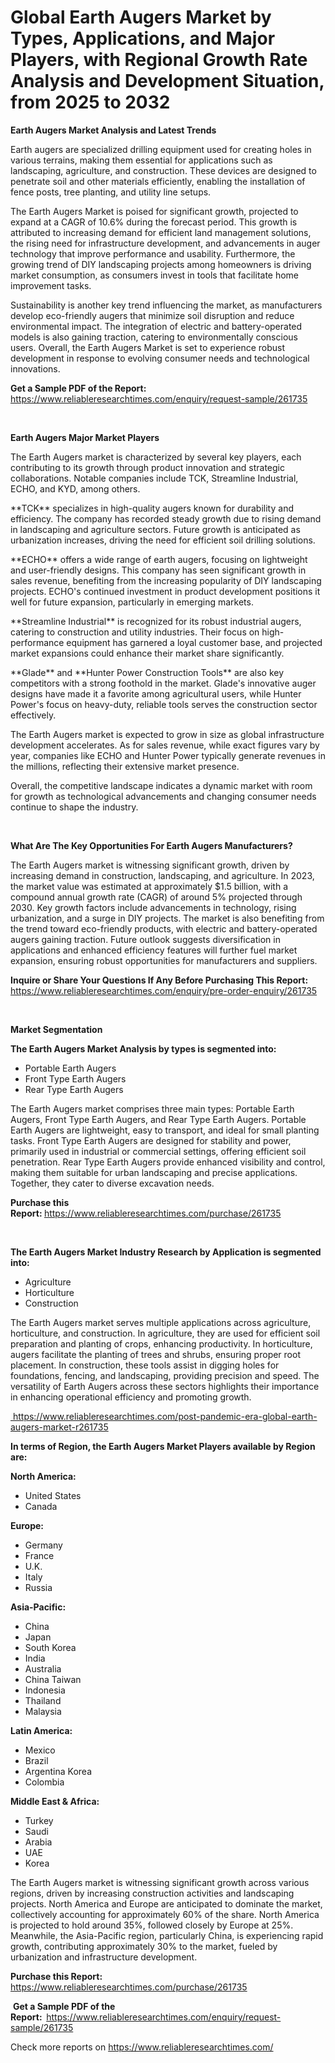 <p><h1>Global Earth Augers Market by Types, Applications, and Major Players, with Regional Growth Rate Analysis and Development Situation, from 2025 to 2032</h1></p><p><strong>Earth Augers Market Analysis and Latest Trends</strong></p>
<p><p>Earth augers are specialized drilling equipment used for creating holes in various terrains, making them essential for applications such as landscaping, agriculture, and construction. These devices are designed to penetrate soil and other materials efficiently, enabling the installation of fence posts, tree planting, and utility line setups.</p><p>The Earth Augers Market is poised for significant growth, projected to expand at a CAGR of 10.6% during the forecast period. This growth is attributed to increasing demand for efficient land management solutions, the rising need for infrastructure development, and advancements in auger technology that improve performance and usability. Furthermore, the growing trend of DIY landscaping projects among homeowners is driving market consumption, as consumers invest in tools that facilitate home improvement tasks.</p><p>Sustainability is another key trend influencing the market, as manufacturers develop eco-friendly augers that minimize soil disruption and reduce environmental impact. The integration of electric and battery-operated models is also gaining traction, catering to environmentally conscious users. Overall, the Earth Augers Market is set to experience robust development in response to evolving consumer needs and technological innovations.</p></p>
<p><strong>Get a Sample PDF of the Report:&nbsp;</strong> <a href="https://www.reliableresearchtimes.com/enquiry/request-sample/261735?utm_campaign=2457&utm_medium=2&utm_source=Github&utm_content=ia&utm_term=23022025&utm_id=earth-augers">https://www.reliableresearchtimes.com/enquiry/request-sample/261735</a></p>
<p>&nbsp;</p>
<p><strong>Earth Augers Major Market Players</strong></p>
<p><p>The Earth Augers market is characterized by several key players, each contributing to its growth through product innovation and strategic collaborations. Notable companies include TCK, Streamline Industrial, ECHO, and KYD, among others.</p><p>**TCK** specializes in high-quality augers known for durability and efficiency. The company has recorded steady growth due to rising demand in landscaping and agriculture sectors. Future growth is anticipated as urbanization increases, driving the need for efficient soil drilling solutions. </p><p>**ECHO** offers a wide range of earth augers, focusing on lightweight and user-friendly designs. This company has seen significant growth in sales revenue, benefiting from the increasing popularity of DIY landscaping projects. ECHO's continued investment in product development positions it well for future expansion, particularly in emerging markets.</p><p>**Streamline Industrial** is recognized for its robust industrial augers, catering to construction and utility industries. Their focus on high-performance equipment has garnered a loyal customer base, and projected market expansions could enhance their market share significantly.</p><p>**Glade** and **Hunter Power Construction Tools** are also key competitors with a strong foothold in the market. Glade's innovative auger designs have made it a favorite among agricultural users, while Hunter Power's focus on heavy-duty, reliable tools serves the construction sector effectively.</p><p>The Earth Augers market is expected to grow in size as global infrastructure development accelerates. As for sales revenue, while exact figures vary by year, companies like ECHO and Hunter Power typically generate revenues in the millions, reflecting their extensive market presence.</p><p>Overall, the competitive landscape indicates a dynamic market with room for growth as technological advancements and changing consumer needs continue to shape the industry.</p></p>
<p>&nbsp;</p>
<p><strong>What Are The Key Opportunities For Earth Augers Manufacturers?</strong></p>
<p><p>The Earth Augers market is witnessing significant growth, driven by increasing demand in construction, landscaping, and agriculture. In 2023, the market value was estimated at approximately $1.5 billion, with a compound annual growth rate (CAGR) of around 5% projected through 2030. Key growth factors include advancements in technology, rising urbanization, and a surge in DIY projects. The market is also benefiting from the trend toward eco-friendly products, with electric and battery-operated augers gaining traction. Future outlook suggests diversification in applications and enhanced efficiency features will further fuel market expansion, ensuring robust opportunities for manufacturers and suppliers.</p></p>
<p><strong>Inquire or Share Your Questions If Any Before Purchasing This Report:</strong> <a href="https://www.reliableresearchtimes.com/enquiry/pre-order-enquiry/261735?utm_campaign=2457&utm_medium=2&utm_source=Github&utm_content=ia&utm_term=23022025&utm_id=earth-augers">https://www.reliableresearchtimes.com/enquiry/pre-order-enquiry/261735</a></p>
<p>&nbsp;</p>
<p><strong>Market Segmentation</strong></p>
<p><strong>The Earth Augers Market Analysis by types is segmented into:</strong></p>
<p><ul><li>Portable Earth Augers</li><li>Front Type Earth Augers</li><li>Rear Type Earth Augers</li></ul></p>
<p><p>The Earth Augers market comprises three main types: Portable Earth Augers, Front Type Earth Augers, and Rear Type Earth Augers. Portable Earth Augers are lightweight, easy to transport, and ideal for small planting tasks. Front Type Earth Augers are designed for stability and power, primarily used in industrial or commercial settings, offering efficient soil penetration. Rear Type Earth Augers provide enhanced visibility and control, making them suitable for urban landscaping and precise applications. Together, they cater to diverse excavation needs.</p></p>
<p><strong>Purchase this Report:&nbsp;</strong><a href="https://www.reliableresearchtimes.com/purchase/261735?utm_campaign=2457&utm_medium=2&utm_source=Github&utm_content=ia&utm_term=23022025&utm_id=earth-augers">https://www.reliableresearchtimes.com/purchase/261735</a></p>
<p>&nbsp;</p>
<p><strong>The Earth Augers Market Industry Research by Application is segmented into:</strong></p>
<p><ul><li>Agriculture</li><li>Horticulture</li><li>Construction</li></ul></p>
<p><p>The Earth Augers market serves multiple applications across agriculture, horticulture, and construction. In agriculture, they are used for efficient soil preparation and planting of crops, enhancing productivity. In horticulture, augers facilitate the planting of trees and shrubs, ensuring proper root placement. In construction, these tools assist in digging holes for foundations, fencing, and landscaping, providing precision and speed. The versatility of Earth Augers across these sectors highlights their importance in enhancing operational efficiency and promoting growth.</p></p>
<p><a href="https://www.reliableresearchtimes.com/post-pandemic-era-global-earth-augers-market-r261735?utm_campaign=2457&utm_medium=2&utm_source=Github&utm_content=ia&utm_term=23022025&utm_id=earth-augers">&nbsp;https://www.reliableresearchtimes.com/post-pandemic-era-global-earth-augers-market-r261735</a></p>
<p><strong>In terms of Region, the Earth Augers Market Players available by Region are:</strong></p>
<p>
    <p> <strong> North America: </strong>
        <ul>
            <li>United States</li>
            <li>Canada</li>
        </ul>
        </p> 
    <p> <strong> Europe: </strong>
        <ul>
            <li>Germany</li>
            <li>France</li>
            <li>U.K.</li>
            <li>Italy</li>
            <li>Russia</li>
        </ul>
        </p> 
    <p> <strong> Asia-Pacific: </strong>
        <ul>
            <li>China</li>
            <li>Japan</li>
            <li>South Korea</li>
            <li>India</li>
            <li>Australia</li>
            <li>China Taiwan</li>
            <li>Indonesia</li>
            <li>Thailand</li>
            <li>Malaysia</li>
        </ul>
        </p> 
    <p> <strong> Latin America: </strong>
        <ul>
            <li>Mexico</li>
            <li>Brazil</li>
            <li>Argentina Korea</li>
            <li>Colombia</li>
        </ul>
        </p> 
    <p> <strong> Middle East & Africa: </strong>
        <ul>
            <li>Turkey</li>
            <li>Saudi</li>
            <li>Arabia</li>
            <li>UAE</li>
            <li>Korea</li>
        </ul>
    </p>
    </p>
<p><p>The Earth Augers market is witnessing significant growth across various regions, driven by increasing construction activities and landscaping projects. North America and Europe are anticipated to dominate the market, collectively accounting for approximately 60% of the share. North America is projected to hold around 35%, followed closely by Europe at 25%. Meanwhile, the Asia-Pacific region, particularly China, is experiencing rapid growth, contributing approximately 30% to the market, fueled by urbanization and infrastructure development.</p></p>
<p><strong>Purchase this Report: </strong><a href="https://www.reliableresearchtimes.com/purchase/261735?utm_campaign=2457&utm_medium=2&utm_source=Github&utm_content=ia&utm_term=23022025&utm_id=earth-augers">https://www.reliableresearchtimes.com/purchase/261735</a></p>
<p>&nbsp;<strong>Get a Sample PDF of the Report:&nbsp;&nbsp;</strong><a href="https://www.reliableresearchtimes.com/enquiry/request-sample/261735?utm_campaign=2457&utm_medium=2&utm_source=Github&utm_content=ia&utm_term=23022025&utm_id=earth-augers">https://www.reliableresearchtimes.com/enquiry/request-sample/261735</a></p>
<p><strong></strong></p>
<p>Check more reports on <a href="https://www.reliableresearchtimes.com/?utm_campaign=2457&utm_medium=2&utm_source=Github&utm_content=ia&utm_term=23022025&utm_id=earth-augers">https://www.reliableresearchtimes.com/</a></p>